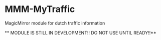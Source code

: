 # MMM-MyTraffic
MagicMirror module for dutch traffic information

** MODULE IS STILL IN DEVELOPMENT!!
DO NOT USE UNTIL READY!!**
